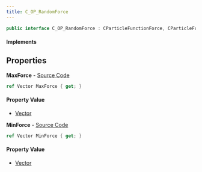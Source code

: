 ```yaml
---
title: C_OP_RandomForce
---
```


```csharp
public interface C_OP_RandomForce : CParticleFunctionForce, CParticleFunction, ISchemaClass<CParticleFunction>, ISchemaClass<CParticleFunctionForce>, ISchemaClass<C_OP_RandomForce>, ISchemaField, ISchemaClass, INativeHandle
```

#### Implements

## Properties

**MaxForce** - [Source Code](https://github.com/swiftly-solution/swiftlys2/blob/main/managed/src/SwiftlyS2.Generated/Schemas/Interfaces/C_OP_RandomForce.cs#L18)

```csharp
ref Vector MaxForce { get; }
```

#### Property Value

- [Vector](/docs/api/shared/natives/vector)

**MinForce** - [Source Code](https://github.com/swiftly-solution/swiftlys2/blob/main/managed/src/SwiftlyS2.Generated/Schemas/Interfaces/C_OP_RandomForce.cs#L16)

```csharp
ref Vector MinForce { get; }
```

#### Property Value

- [Vector](/docs/api/shared/natives/vector)

